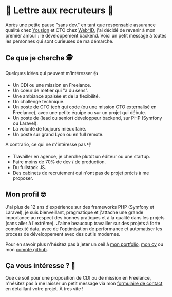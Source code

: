 # 💌 Lettre aux recruteurs 💌

Après une petite pause "sans dev." en tant que responsable assurance qualité chez [Yousign](https://yousign.com/fr-fr) et CTO chez [Web^ID](https://web-id.fr), j'ai décidé de revenir à mon premier amour : le développement backend. Voici un petit message à toutes les personnes qui sont curieuses de ma démarche.

## Ce que je cherche 🕵️

Quelques idées qui peuvent m'intéresser 👍

* Un CDI ou une mission en Freelance.
* Un coeur de métier qui "a du sens".
* Une ambiance apaisée et de la flexibilité.
* Un challenge technique.
* Un poste de CTO tech qui code (ou une mission CTO externalisé en Freelance), avec une petite équipe ou sur un projet qui débute.
* Un poste de (lead ou senior) développeur backend, sur PHP (Symfony ou Laravel).
* La volonté de toujours mieux faire.
* Un poste sur grand Lyon ou en full remote.

A contrario, ce qui ne m'intéresse pas 👎

* Travailler en agence, je cherche plutôt un éditeur ou une startup.
* Faire moins de 70% de dev / de production.
* Du fullstack JS.
* Des cabinets de recrutement qui n'ont pas de projet précis à me proposer.

## Mon profil 🤓

J'ai plus de 12 ans d'expérience sur des frameworks PHP (Symfony et Laravel), je suis bienveillant, pragmatique et j'attache une grande importance au respect des bonnes pratiques et à la qualité dans les projets (sans aller à l'extrême). J'aime beaucoup travailler sur des projets à forte complexité data, avec de l'optimisation de performance et automatiser les process de développement avec des outils modernes.

Pour en savoir plus n'hésitez pas à jeter un oeil à [mon portfolio](https://tentacode.dev), [mon cv](http://tentacode.github.io/curriculum/) ou mon [compte github](https://github.com/tentacode).

## Ça vous intéresse ? 💌

Que ce soit pour une proposition de CDI ou de mission en Freelance, n'hésitez pas à me laisser un petit message via mon [formulaire de contact](http://tentacode.dev/#contact) en détaillant votre projet. À très vite !